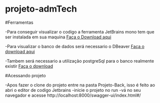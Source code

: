 # projeto-admTech

#Ferramentas

-Para conseguir visualizar o codigo a ferramenta JetBrains mono tem que ser instalada em sua maquina
<a href="https://www.jetbrains.com/idea/download/#section=windows" target="_blanck">Faça o Download aqui</a>

-Para visualizar o banco de dados será necessario o DBeaver
<a href="https://dbeaver.io/download/" target="_blanck">Faça o download aqui</a>

-Tambem será necessario a utilização postgreSql para o banco realmente existir
<a href="https://www.postgresql.org/download/" target="_blanck">Faça o download</a>

#Acessando projeto

-Apos fazer o clone do projeto entre na pasta Projeto-Back, isso é feito ao abri o editor de codigo Jetbrains
-inicie o projeto no run
-vá no seu navegador e acesse http://localhost:8000/swagger-ui/index.html#/
